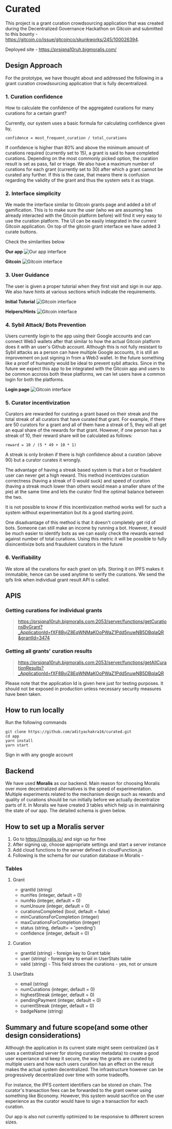 # Curated

This project is a grant curation crowdsourcing application that was created during the Decentralized Governance Hackathon on Gitcoin and submitted to this bounty - https://gitcoin.co/issue/gitcoinco/skunkworks/245/100026394.

Deployed site - https://prsjqna10ruh.bigmoralis.com/

## Design Approach

For the prototype, we have thought about and addressed the following in a grant curation crowdsourcing application that is fully decentralized.

### **1. Curation confidence**

How to calculate the confidence of the aggregated curations for many curations for a certain grant?

Currently, our system uses a basic formula for calculating confidence given by,

```shell
confidence = most_frequent_curation / total_curations
```

If confidence is higher than 80% and above the minimum amount of curations required (currently set to 15), a grant is said to have completed curations. Depending on the most commonly picked option, the curation result is set as pass, fail or triage. We also have a maximum number of curations for each grant (currently set to 30) after which a grant cannot be curated any further. If this is the case, that means there is confusion regarding the validity of the grant and thus the system sets it as triage.


### **2. Interface simplicity**

We made the interface similar to Gitcoin grants page and added a bit of gamification. This is to make sure the user (who we are assuming has already interacted with the Gitcoin platform before) will find it very easy to use the curation platform. The UI can be easily integrated in the current Gitcoin application. On top of the gitcoin grant interface we have added 3 curate buttons.

Check the similarities below

**Our app**
![Our app interface](app/public/appimg1.JPG)

**Gitcoin**
![Gitcoin interface](app/public/gitimg1.JPG)

### **3. User Guidance**

The user is given a proper tutorial when they first visit and sign in our app. We also have hints at various sections which indicate the requirements.

**Initial Tutorial**
![Gitcoin interface](app/public/appimg2.JPG)

**Helpers/Hints**
![Gitcoin interface](app/public/appimg3.JPG)

### **4. Sybil Attack/ Bots Prevention**

Users currently login to the app using their Google accounts and can connect Web3 wallets after that similar to how the actual Gitcoin platform does it with an user's Github account. Although this is not fully resistant to Sybil attacks as a person can have multiple Google accounts, it is still an improvement on just signing in from a Web3 wallet. In the future something like a proof of humanity would be ideal to prevent sybil attacks. 
Since in the future we expect this app to be integrated with the Gitcoin app and users to be common accross both these platforms, we can let users have a common login for both the platforms.

**Login page**
![Gitcoin interface](app/public/appimg4.JPG)

### **5. Curator incentivization**

Curators are rewarded for curating a grant based on their streak and the total streak of all curators that have curated that grant. For example, if there are 50 curators for a grant and all of them have a streak of 5, they will all get an equal share of the rewards for that grant. However, if one person has a streak of 10, their reward share will be calculated as follows:

```shell
reward = 10 / (5 * 49 + 10 * 1)
```

A streak is only broken if there is high confidence about a curation (above 90) but a curator curates it wrongly.

The advantage of having a streak based system is that a bot or fraudalent user can never get a high reward. This method incentivizes curation correctness (having a streak of 0 would suck) and speed of curation (having a streak much lower than others would mean a smaller share of the pie) at the same time and lets the curator find the optimal balance between the two.

It is not possible to know if this incentivization method works well for such a system without experimentation but its a good starting point.

One disadvantage of this method is that it doesn't completely get rid of bots. Someone can still make an income by running a bot. However, it would be much easier to identify bots as we can easily check the rewards earned against number of total curations. Using this metric it will be possible to fully disincentivize bots and fraudulent curators in the future

### **6. Verifiability**

We store all the curations for each grant on ipfs. Storing it on IPFS makes it immutable, hence can be used anytime to verify the curations. We send the ipfs link when individual grant result API is called.

## APIS

### Getting curations for individual grants

> https://prsjqna10ruh.bigmoralis.com:2053/server/functions/getCurationsByGrant?_ApplicationId=fXF8ByjZ8EqWNMaKOoPWaZ1Pdd5nuwNB5DBqIaQR&grantId=3474

### Getting all grants' curation results

> https://prsjqna10ruh.bigmoralis.com:2053/server/functions/getAllCurationResults?_ApplicationId=fXF8ByjZ8EqWNMaKOoPWaZ1Pdd5nuwNB5DBqIaQR

Please note that the application Id is given here just for testing purposes. It should not be exposed in production unless necessary security measures have been taken.

## How to run locally

Run the following commands

```shell
git clone https://github.com/adityachakra16/curated.git
cd app
yarn install
yarn start
```

Sign in with any google account


## Backend

We have used **Moralis** as our backend. Main reason for choosing Moralis over more decentralized alternatives is the speed of experimentation. Multiple experiments related to the mechanism design such as rewards and quality of curations should be run initially before we actually decentralize parts of it. In Moralis we have created 3 tables which help us in maintaining the state of our app. The detailed schema is given below.


## How to set up a Moralis server

1. Go to https://moralis.io/ and sign up for free
2. After signing up, choose appropriate settings and start a server instance
3. Add cloud functions to the server defined in cloudFunction.js
4. Following is the schema for our curation database in Moralis - 

### Tables 

1. Grant
    - grantId (string)
    - numYes (integer, default = 0)
    - numNo (integer, default = 0)
    - numUnsure (integer, default = 0)
    - curationsCompleted (bool, default = false)
    - minCurationsForCompletion (integer)
    - maxCurationsForCompletion (integer)
    - status (string, default= = 'pending')
    - confidence (integer, default = 0)

2. Curation
    - grantId (string) - foreign key to Grant table
    - user (string) - foreign key to email in UserStats table
    - valid (string) - This field stroes the curations - yes, not or unsure
3. UserStats
    - email (string)
    - numCurations (integer, default = 0)
    - highestStreak (integer, default = 0)
    - pendingPayment (integer, default = 0)
    - currentStreak (integer, default = 0)
    - badgeName (string)




## Summary and future scope(and some other design considerations)

Although the application in its current state might seem centralized (as it uses a centralized server for storing curation metadata) to create a good user experiance and keep it secure, the way the grants are curated by multiple users and how each users curation has an effect on the result makes the actual system decentralized. The infrastructure however can be progressively decentralized over time with some tradeoffs.

For instance, the IPFS content identifiers can be stored on chain. The curator's transaction fees can be forwarded to the grant owner using something like Biconomy. However, this system would sacrifice on the user experience as the curator would have to sign a transaction for each curation.

Our app is also not currently optimized to be responsive to different screen sizes.
